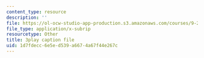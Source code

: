 ```yaml
---
content_type: resource
description: ''
file: https://ol-ocw-studio-app-production.s3.amazonaws.com/courses/9-20-animal-behavior-fall-2013/1d7fdecc6e5ed539a6674a67f44e267c_472244.srt
file_type: application/x-subrip
resourcetype: Other
title: 3play caption file
uid: 1d7fdecc-6e5e-d539-a667-4a67f44e267c
---
```

